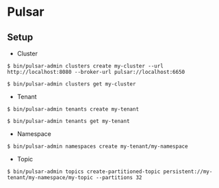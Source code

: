 # Pulsar

## Setup    

* Cluster 
```
$ bin/pulsar-admin clusters create my-cluster --url http://localhost:8080 --broker-url pulsar://localhost:6650
```
```
$ bin/pulsar-admin clusters get my-cluster
```

* Tenant

```
$ bin/pulsar-admin tenants create my-tenant
```

```
$ bin/pulsar-admin tenants get my-tenant
```


* Namespace

```
$ bin/pulsar-admin namespaces create my-tenant/my-namespace
```

* Topic

```
$ bin/pulsar-admin topics create-partitioned-topic persistent://my-tenant/my-namespace/my-topic --partitions 32
```

